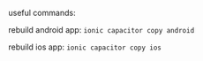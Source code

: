 useful commands:

rebuild android app: `ionic capacitor copy android`

rebuild ios app: `ionic capacitor copy ios`

